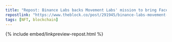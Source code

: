 ```yaml
---
title: "Repost: Binance Labs backs Movement Labs' mission to bring Facebook's Move to Ethereum and beyond | The Block"
repostlink: "https://www.theblock.co/post/291945/binance-labs-movement-investment-facebook-move-ethereum"
tags: [NFT, blockchain]
---
```


{% include embed/linkpreview-repost.html %}
